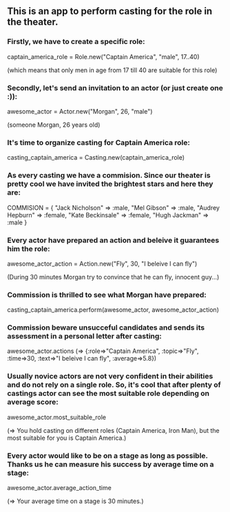 ##  This is an app to perform casting for the role in the theater.

### Firstly, we have to create a specific role:
captain_america_role = Role.new("Captain America", "male", 17..40)

(which means that only men in age from 17 till 40 are suitable for this role)

### Secondly, let's send an invitation to an actor (or just create one :)):
awesome_actor = Actor.new("Morgan", 26, "male")

(someone Morgan, 26 years old)

### It's time to organize casting for Captain America role:
casting_captain_america = Casting.new(captain_america_role)

### As every casting we have a commision. Since our theater is pretty cool we have invited the brightest stars and here they are:
COMMISION = { "Jack Nicholson" => :male, "Mel Gibson" => :male, "Audrey Hepburn" => :female, "Kate Beckinsale" => :female, "Hugh Jackman" => :male }

### Every actor have prepared an action and beleive it guarantees him the role:
awesome_actor_action = Action.new("Fly", 30, "I beleive I can fly")

(During 30 minutes Morgan try to convince that he can fly, innocent guy...)

### Commission is thrilled to see what Morgan have prepared:
casting_captain_america.perform(awesome_actor, awesome_actor_action)

### Commission beware unsucceful candidates and sends its assessment in a personal letter after casting:
awesome_actor.actions (=> {:role=>"Captain America", :topic=>"Fly", :time=>30, :text=>"I beleive I can fly", :average=>5.8})

### Usually novice actors are not very confident in their abilities and do not rely on a single role. So, it's cool that after plenty of castings actor can see the most suitable role depending on average score:
awesome_actor.most_suitable_role

(=> You hold casting on different roles (Captain America, Iron Man), but the most suitable for you is Captain America.)

### Every actor would like to be on a stage as long as possible. Thanks us he can measure his success by average time on a stage:
awesome_actor.average_action_time

(=> Your average time on a stage is 30 minutes.)